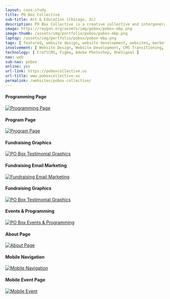 ```yaml
---
layout: case-study
title: PO Box Collective
sub-title: Art & Education (Chicago, IL)
description: PO Box Collective is a creative collective and intergenerational social practice center in the Rogers Park neighborhood of Chicago (located inside a former US Post Office). I transitioned them off WordPress and onto CraftCMS with a new design that prominently features their community programming and events.
image: https://raygun.org/assets/img/pobox/pobox-mbp.png
image-thumb: /assets/img/portfolio/pobox/pobox-mbp.png
laptop: /assets/img/portfolio/pobox/pobox-mbp.png
tags: [ featured, website design, website development, websites, marketing, cms ]
involvement: [ Website Design, Website Development, CMS Transitioning, E-mail Marketing, Content Strategy ]
technology: [ CraftCMS, Figma, Adobe Photoshop, OneSignal ]
nav: web
sub-nav: pobox
online: yes
url-link: https://poboxcollective.us
url-title: www.poboxcollective.us
permalink: /websites/pobox-collective/
---
```

<div class="container-fluid pobox bg-white">
<div class="container">
  <div class="row py-5" id="trigger-6">
    <div class="col-lg-6 col-md-12" data-aos="fade-up" data-aos-once="true" data-aos-anchor="#trigger-6" data-aos-duration="400">
      <h4 class="pobox">Programming Page</h4>
      <a href="/assets/img/portfolio/pobox/POBOX-programming.jpg" class="glightboxGallery"><img src="/assets/img/portfolio/pobox/POBOX-programming.jpg" alt="Programming Page" class="img-fluid cursor-zoom"></a> 
    </div>
    <div class="col-lg-6 col-md-12" data-aos="fade-up" data-aos-once="true" data-aos-anchor="#trigger-6" data-aos-duration="800">
      <h4 class="pobox">Program Page</h4>
      <a href="/assets/img/portfolio/pobox/POBOX-program.jpg" class="glightboxGallery"><img src="/assets/img/portfolio/pobox/POBOX-program.jpg" alt="Program Page" class="img-fluid cursor-zoom mb-5"></a> 
    </div>
  </div>
</div>
<div class="container-fluid">
  <div class="row py-5" id="trigger-4">
        <div class="col-lg-4 mt-5" data-aos="fade-up" data-aos-once="true" data-aos-anchor="#trigger-4" data-aos-duration="400">
            <h4 class="pobox">Fundraising Graphics</h4>
            <a href="/assets/img/portfolio/pobox/POBOX-testimonials-2.jpg" class="glightboxGallery"><img src="/assets/img/portfolio/pobox/POBOX-testimonials-2.jpg" alt="PO Box Testimonial Graphics" class="img-fluid cursor-zoom"></a> 
        </div>
        <div class="col-lg-4 mt-5" data-aos="fade-up" data-aos-once="true" data-aos-anchor="#trigger-4" data-aos-duration="800">
            <h4 class="pobox">Fundraising Email Marketing</h4>
            <a href="/assets/img/portfolio/pobox/POBOX-mailer.jpg" class="glightboxGallery"><img src="/assets/img/portfolio/pobox/POBOX-mailer.jpg" alt="Fundraising Email Marketing" class="img-fluid cursor-zoom"></a>
        </div>
        <div class="col-lg-4 mt-5" data-aos="fade-up" data-aos-once="true" data-aos-anchor="#trigger-4" data-aos-duration="1200">
            <h4 class="pobox">Fundraising Graphics</h4>
            <a href="/assets/img/portfolio/pobox/POBOX-testimonials-1.jpg" class="glightboxGallery"><img src="/assets/img/portfolio/pobox/POBOX-testimonials-1.jpg" alt="PO Box Testimonial Graphics" class="img-fluid cursor-zoom"></a> 
        </div>
    </div>
  </div>
  <div class="container">
    <div class="row align-items-top py-5 text-center" data-aos="fade-in">
      <div class="col-lg-8">
        <h4 class="pobox text-center">Events & Programming</h4>
        <a href="/assets/img/portfolio/pobox/POBOX-events-programming.jpg" class="glightboxGallery"><img src="/assets/img/portfolio/pobox/POBOX-events-programming.jpg" class="img-fluid cursor-zoom" alt="PO Box Events & Programming"></a>
      </div>  
      <div class="col-lg-4">
        <h4 class="pobox text-center">About Page</h4>
        <a href="/assets/img/portfolio/pobox/POBOX-about.jpg" class="glightboxGallery"><img src="/assets/img/portfolio/pobox/POBOX-about.jpg" alt="About Page" class="img-fluid cursor-zoom mb-5"></a> 
      </div>
    </div>
    <div class="row py-5" id="trigger-7">
      <div class="col-lg-6 col-md-12" data-aos="fade-in" data-aos-once="true" data-aos-anchor="#trigger-7" data-aos-delay="400">
        <h4 class="pobox text-center">Mobile Navigation</h4>
        <a href="/assets/img/portfolio/pobox/POBOX-mobile-nav.jpg" class="glightboxGallery"><img src="/assets/img/portfolio/pobox/POBOX-mobile-nav.jpg" alt="Mobile Navigation" class="img-fluid cursor-zoom mb-5"></a> 
      </div>
      <div class="col-lg-6 col-md-12 text-center" data-aos="fade-in" data-aos-once="true" data-aos-anchor="#trigger-7" data-aos-delay="800">
        <h4 class="pobox">Mobile Event Page</h4>
        <a href="/assets/img/portfolio/pobox/POBOX-mobile-event.jpg" class="glightboxGallery"><img src="/assets/img/portfolio/pobox/POBOX-mobile-event.jpg" alt="Mobile Event" class="img-fluid cursor-zoom"></a> 
      </div>
    </div>
  </div>
</div>